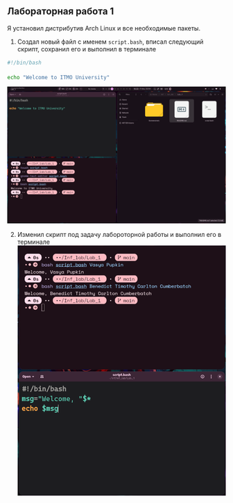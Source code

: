 ## Лабораторная работа 1

Я установил дистрибутив Arch Linux и все необходимые пакеты.

1. Создал новый файл с именем `script.bash`, вписал следующий скрипт, сохранил его и выполнил в терминале
```bash
#!/bin/bash

echo "Welcome to ITMO University"
```

![First.png](Screeenshots/1.png)


2. Изменил скрипт под задачу лабороторной работы и выполнил его в терминале
![Second.png](Screeenshots/2.png)



